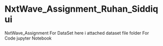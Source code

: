 # NxtWave_Assignment_Ruhan_Siddiqui
NxtWave_Assignment
For DataSet  here i attached dataset file folder
For Code jupyter Notebook
